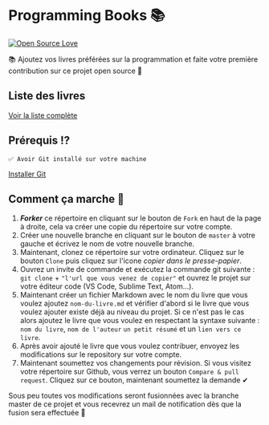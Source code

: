 # Programming Books 📚

[![Open Source Love](https://badges.frapsoft.com/os/v1/open-source.svg?v=103)](https://github.com/ellerbrock/open-source-badges/)

📚 Ajoutez vos livres préférées sur la programmation et faite votre première contribution sur ce projet open source 🎉

## Liste des livres

[Voir la liste complète](Books-List.md)

## Prérequis ⁉

`✅ Avoir Git installé sur votre machine`

[Installer Git](https://git-scm.com/)

## Comment ça marche 🤔

1. ***Forker*** ce répertoire en cliquant sur le bouton de `Fork` en haut de la page à droite, cela va créer une copie du répertoire sur votre compte.
2. Créer une nouvelle branche en cliquant sur le bouton de `master` à votre gauche et écrivez le nom de votre nouvelle branche.
3. Maintenant, clonez ce répertoire sur votre ordinateur. Cliquez sur le bouton `Clone` puis cliquez sur l'icone *copier dans le presse-papier*.
4. Ouvrez un invite de commande et exécutez la commande git suivante : `git clone` + `"l'url que vous venez de copier"` et ouvrez le projet sur votre éditeur code (VS Code, Sublime Text, Atom...).
5. Maintenant créer un fichier Markdown avec le nom du livre que vous voulez ajoutez `nom-du-livre.md` et vérifier d'abord si le livre que vous voulez ajouter existe déjà au niveau du projet. Si ce n'est pas le cas alors ajoutez le livre que vous voulez en respectant la syntaxe suivante : `nom du livre`, `nom de l'auteur` `un petit résumé` et un `lien vers ce livre`.
6. Après avoir ajouté le livre que vous voulez contribuer, envoyez les modifications sur le repository sur votre compte.
7. Maintenant soumettez vos changements pour révision. Si vous visitez votre répertoire sur Github, vous verrez un bouton  `Compare & pull request`.  Cliquez sur ce bouton, maintenant soumettez la demande ✔

Sous peu toutes vos modifications seront fusionnées avec la branche master de ce projet et vous recevrez un mail de notification dès que la fusion sera effectuée 🙌
